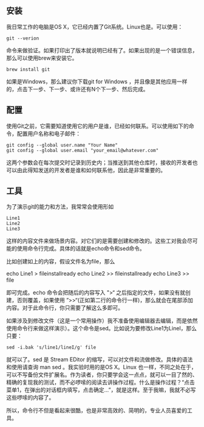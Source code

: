 ## 安装

我日常工作的电脑是OS X，它已经内置了Git系统。Linux也是。可以使用：

    git --verion 

命令来做验证。如果打印出了版本就说明已经有了。如果出现的是一个错误信息，那么可以使用brew来安装它。

    brew install git 

如果是Windows，那么建议你下载git for Windows ，并且像是其他应用一样的，点击下一步、下一步、或许还有N个下一步、然后完成。


## 配置

使用Git之前，它需要知道使用它的用户是谁，已经如何联系。可以使用如下的命令，配置用户名称和电子邮件：

    git config --global user.name "Your Name"
    git config --global user.email "your_email@whatever.com"

这两个参数会在每次提交时记录到历史内；当推送到其他仓库时，接收的开发者也可以由此得知发送的开发者是谁和如何联系他，因此是非常重要的。

## 工具

为了演示git的能力和方法，我常常会使用形如

    Line1
    Line2
    Line3

这样的内容文件来做场景内容。对它们的是需要创建和修改的。这些工对我会尽可能的使用命令行完成。具体的话就是echo命令和sed命令。

比如创建如上的内容，假设文件名为file，那么

echo Line1 > fileinstallready
echo Line2 >> fileinstallready
echo Line3 >> file

即可完成。echo 命令会把随后的内容写入 ">“ 之后指定的文件，如果没有就创建，否则覆盖，如果使用 ”>>“(正如第二行的命令行一样)，那么就会在尾部添加内容。对于此命令行，你只需要了解这么多即可。

如果涉及到修改文件（这是一个常用操作）我不准备使用编辑器去编辑，而是依然使用命令行来做这样演示）。这个命令是sed。比如说为要修改Line1为LineI，那么只要：

    sed -i.bak 's/line1/lineI/g' file

就可以了。sed 是 Stream EDitor 的缩写，可以对文件和流做修改。具体的语法和使用请查询 man sed 。我实验时用的是OS X。Linux 也一样，不同之处在于，可以不写备份文件扩展名。作为读者，你只要学会这一点点，就可以一目了然的、精确的复现我的测试，而不必啰嗦的阅读去讲操作过程。什么是操作过程？“点击菜单1，在弹出的对话框内填写，点击确定...”，就是这样。至于我嘛，我就不必写这些啰嗦的内容了。

所以，命令行不但是看起来很酷，也是非常高效的、简明的，专业人员喜爱的工具。 
